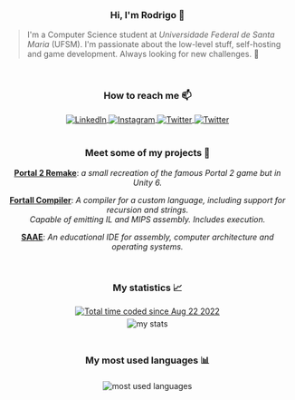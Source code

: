 <br/>
<div align="center">
    <h3>Hi, I'm Rodrigo 👋</h3>
</div>

<blockquote>
    I'm a Computer Science student at <i>Universidade Federal de Santa Maria</i> (UFSM). I'm passionate about the low-level stuff, self-hosting and game development.
    Always looking for new challenges. 🚀
</blockquote>

<br/>
<div align="center">
    <h3>How to reach me 📫</h3>
</div>

<div style="display: inline_block" align="center">
    <a href="https://www.linkedin.com/in/rodrigo-appelt-528562150/">
        <img alt="LinkedIn" align="center" src="https://img.shields.io/badge/LinkedIn-0077B5?style=for-the-badge&logo=linkedin&logoColor=white">
    </a>
    <a href="https://www.instagram.com/rodrigo_appelt/">
        <img alt="Instagram" align="center" src="https://img.shields.io/badge/Instagram-E4405F?style=for-the-badge&logo=instagram&logoColor=white">
    </a>
    <a href="https://twitter.com/rodrigoappelt27/">
        <img alt="Twitter" align="center" src="https://img.shields.io/badge/Twitter-1DA1F2?style=for-the-badge&logo=twitter&logoColor=white">
    </a>
    <a href="https://open.spotify.com/user/agentew04">
        <img alt="Twitter" align="center" src="https://img.shields.io/badge/Spotify-1ED760?&style=for-the-badge&logo=spotify&logoColor=white">
    </a>
</div>

<br/>
<div align="center">
    <h3>Meet some of my projects 📝</h3>
    <p>
        <b><a href="https://github.com/Agentew04/cga-portal/">Portal 2 Remake</a></b>: <i>a small recreation of the famous Portal 2 game but in Unity 6.</i>
    </p>
    <p>
        <b><a href="https://github.com/Agentew04/compiler/">Fortall Compiler</a></b>: <i>A compiler for a custom language, including support for recursion and strings. <br/>Capable of emitting IL and MIPS assembly. Includes execution.</i>
    </p>
    <p>
        <b><a href="https://github.com/Agentew04/SAAE/">SAAE</a></b>: <i>An educational IDE for assembly, computer architecture and operating systems.</i>
    </p>
</div>

<br/>
<div align="center">
    <h3>My statistics 📈</h3>
    <div align="center">
    <a href="https://wakatime.com/@c3626d8b-ce6a-4ba9-b319-4ddb43daf911"><img src="https://wakatime.com/badge/user/c3626d8b-ce6a-4ba9-b319-4ddb43daf911.svg" alt="Total time coded since Aug 22 2022" /></a>
</div>
    <img alt="my stats" src="https://github-readme-stats.vercel.app/api?username=Agentew04&show_icons=true&theme=aura"
        style="margin: 5px"/>
</div>
    
<br/>
<div align="center">
    <h3>My most used languages 📊</h3>
    <img alt="most used languages" src="https://github-readme-stats.vercel.app/api/top-langs/?username=Agentew04&layout=compact&theme=aura"
        style="margin: 5px"/>
</div>

